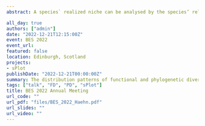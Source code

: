 ```yaml
---
abstract: A species` realized niche can be analysed by the species’ relationship to other residents in the community. The trait distances of species present in a community, i.e. functional diversity, was a common approach adopted in the past. However, while plant species do have a unique combination of functional traits, they also represent the endpoint of unique evolutionary histories. Therefore, considering the phylogenetic relatedness of resident species in a community might also help understanding the niche differentiation in this community. But functional and phylogenetic species relatedness might differ based on climatic conditions and vegetation-types. We used the “sPlot” vegetation-plot database to tackle the question how functional and phylogenetic diversity relates and globally distributes. Our results suggests that functional and phylogenetic diversity are negatively correlated, and that they vary from high to low levels at relatively close geographical distances. Phylogenetic diversity depends on climatic change after the last glacial maximum and biome.

all_day: true
authors: ["admin"]
date: "2022-12-21T12:15:00Z"
event: BES 2022
event_url:
featured: false
location: Edinburgh, Scotland
projects:
- sPlot
publishDate: "2022-12-21T00:00:00Z"
summary: The distribution patterns of functional and phylogenetic diversity in vascular plant communities.
tags: ["talk", "FD", "PD", "sPlot"]
title: BES 2022 Annual Meeting
url_code: ""
url_pdf: "files/BES_2022_Haehn.pdf"
url_slides: ""
url_video: ""
---
```

